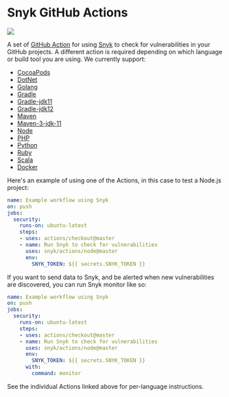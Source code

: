 # Snyk GitHub Actions

![](https://github.com/snyk/actions/workflows/Generate%20Snyk%20GitHub%20Actions/badge.svg)

A set of [GitHub Action](https://github.com/features/actions) for using [Snyk](https://snyk.io) to check for
vulnerabilities in your GitHub projects. A different action is required depending on which language or build tool
you are using. We currently support:

* [CocoaPods](cocoapods)
* [DotNet](dotnet)
* [Golang](golang)
* [Gradle](gradle)
* [Gradle-jdk11](gradle-jdk11)
* [Gradle-jdk12](gradle-jdk12)
* [Maven](maven)
* [Maven-3-jdk-11](maven-3-jdk-11)
* [Node](node)
* [PHP](php)
* [Python](python)
* [Ruby](ruby)
* [Scala](scala)
* [Docker](docker)

Here's an example of using one of the Actions, in this case to test a Node.js project:

```yaml
name: Example workflow using Snyk
on: push
jobs:
  security:
    runs-on: ubuntu-latest
    steps:
    - uses: actions/checkout@master
    - name: Run Snyk to check for vulnerabilities
      uses: snyk/actions/node@master
      env:
        SNYK_TOKEN: ${{ secrets.SNYK_TOKEN }}
```


If you want to send data to Snyk, and be alerted when new vulnerabilities are discovered, you can run Snyk monitor like so:


```yaml
name: Example workflow using Snyk
on: push
jobs:
  security:
    runs-on: ubuntu-latest
    steps:
    - uses: actions/checkout@master
    - name: Run Snyk to check for vulnerabilities
      uses: snyk/actions/node@master
      env:
        SNYK_TOKEN: ${{ secrets.SNYK_TOKEN }}
      with:
        command: monitor
```


See the individual Actions linked above for per-language instructions.
